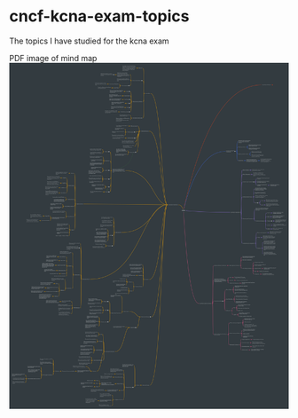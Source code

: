 # cncf-kcna-exam-topics
The topics I have studied for the kcna exam

PDF image of mind map ![](https://github.com/fabriciocarboni/cncf-kcna-exam-topics/blob/main/kcna.png)
